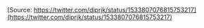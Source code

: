 [Source: https://twitter.com/diprjk/status/1533807076815753217](https://twitter.com/diprjk/status/1533807076815753217)